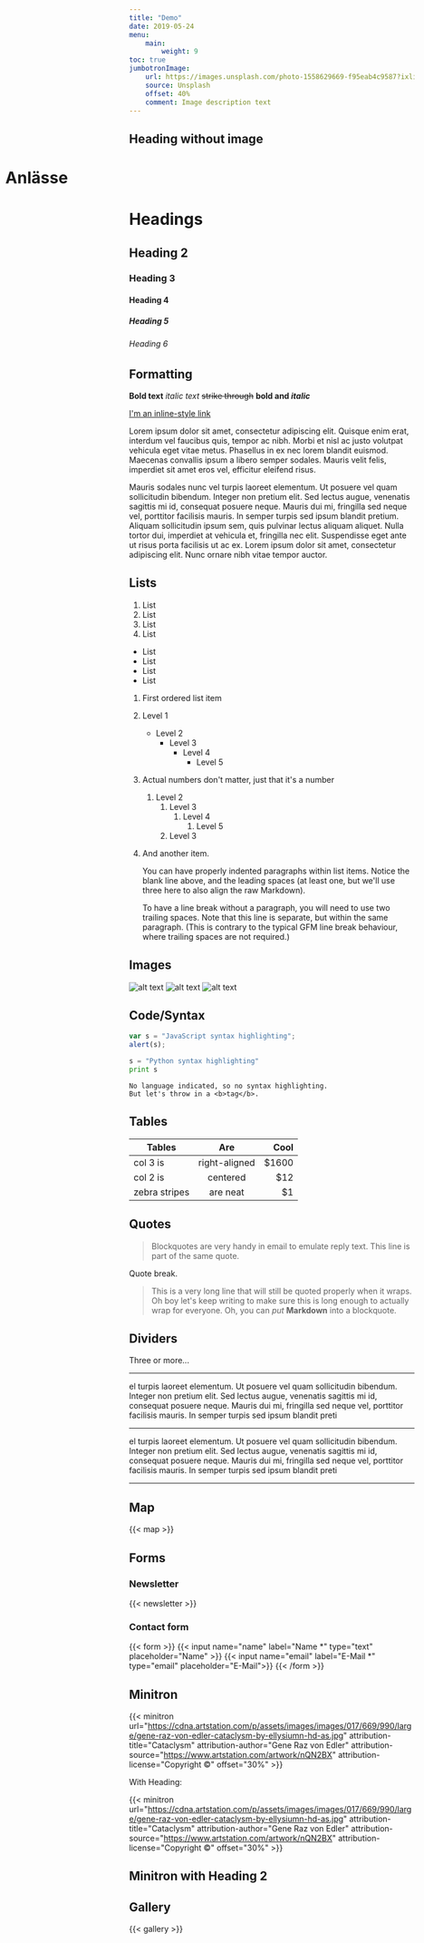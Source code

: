 ```yaml
---
title: "Demo"
date: 2019-05-24
menu:
    main:
        weight: 9
toc: true
jumbotronImage:
    url: https://images.unsplash.com/photo-1558629669-f95eab4c9587?ixlib=rb-1.2.1&ixid=eyJhcHBfaWQiOjEyMDd9&auto=format&fit=crop&w=913&q=80
    source: Unsplash
    offset: 40%
    comment: Image description text
---
```


## Heading without image
<div style="width: 98vw; position: relative; left: 50%; right: 50%; margin-left: -49vw; margin-right: -49vw;">
    <div class="c-jumbotron o-outer-container">
        <h1>Anlässe</h1>
    </div>
</div>

# Headings

## Heading 2

### Heading 3

#### Heading 4

##### Heading 5

###### Heading 6

## Formatting

**Bold text** _italic text_ ~~strike through~~ **bold and _italic_**

[I'm an inline-style link](https://www.google.com)

Lorem ipsum dolor sit amet, consectetur adipiscing elit. Quisque enim erat, interdum vel faucibus quis, tempor ac nibh. Morbi et nisl ac justo volutpat vehicula eget vitae metus. Phasellus in ex nec lorem blandit euismod. Maecenas convallis ipsum a libero semper sodales. Mauris velit felis, imperdiet sit amet eros vel, efficitur eleifend risus.

Mauris sodales nunc vel turpis laoreet elementum. Ut posuere vel quam sollicitudin bibendum. Integer non pretium elit. Sed lectus augue, venenatis sagittis mi id, consequat posuere neque. Mauris dui mi, fringilla sed neque vel, porttitor facilisis mauris. In semper turpis sed ipsum blandit pretium. Aliquam sollicitudin ipsum sem, quis pulvinar lectus aliquam aliquet. Nulla tortor dui, imperdiet at vehicula et, fringilla nec elit. Suspendisse eget ante ut risus porta facilisis ut ac ex. Lorem ipsum dolor sit amet, consectetur adipiscing elit. Nunc ornare nibh vitae tempor auctor.

## Lists

1. List
2. List
3. List
4. List

* List
* List
* List
* List

1. First ordered list item
2. Level 1
    * Level 2
        * Level 3
            * Level 4
                * Level 5
1. Actual numbers don't matter, just that it's a number
    1. Level 2
        1. Level 3
            1. Level 4
                1. Level 5
        2. Level 3
4. And another item.

    You can have properly indented paragraphs within list items. Notice the blank line above, and the leading spaces (at least one, but we'll use three here to also align the raw Markdown).

    To have a line break without a paragraph, you will need to use two trailing spaces.
    Note that this line is separate, but within the same paragraph.
    (This is contrary to the typical GFM line break behaviour, where trailing spaces are not required.)

## Images

![alt text](https://images.unsplash.com/photo-1558492281-325a7bb4eee6?ixlib=rb-1.2.1&ixid=eyJhcHBfaWQiOjEyMDd9&auto=format&fit=crop&w=975&q=80 "Logo Title Text 1")
![alt text](https://images.unsplash.com/photo-1558603510-cf83e66d31e2?ixlib=rb-1.2.1&ixid=eyJhcHBfaWQiOjEyMDd9&auto=format&fit=crop&w=1525&q=80 "Logo Title Text 1")
![alt text](https://cdn.dribbble.com/users/100013/screenshots/424432/dribbb.jpg "Logo Title Text 1")

## Code/Syntax

```javascript
var s = "JavaScript syntax highlighting";
alert(s);
```

```python
s = "Python syntax highlighting"
print s
```

```
No language indicated, so no syntax highlighting.
But let's throw in a <b>tag</b>.
```

## Tables

| Tables                | Are                     | Cool    |
| ------------- |:-------------:| -----:|
| col 3 is            | right-aligned | $1600 |
| col 2 is            | centered            |     $12 |
| zebra stripes | are neat            |        $1 |

## Quotes

> Blockquotes are very handy in email to emulate reply text.
> This line is part of the same quote.

Quote break.

> This is a very long line that will still be quoted properly when it wraps. Oh boy let's keep writing to make sure this is long enough to actually wrap for everyone. Oh, you can *put* **Markdown** into a blockquote.

## Dividers

Three or more...

---
el turpis laoreet elementum. Ut posuere vel quam sollicitudin bibendum. Integer non pretium elit. Sed lectus augue, venenatis sagittis mi id, consequat posuere neque. Mauris dui mi, fringilla sed neque vel, porttitor facilisis mauris. In semper turpis sed ipsum blandit preti
***
el turpis laoreet elementum. Ut posuere vel quam sollicitudin bibendum. Integer non pretium elit. Sed lectus augue, venenatis sagittis mi id, consequat posuere neque. Mauris dui mi, fringilla sed neque vel, porttitor facilisis mauris. In semper turpis sed ipsum blandit preti
___

## Map

{{< map >}}

## Forms

### Newsletter

{{< newsletter >}}

### Contact form

{{< form >}}
  {{< input name="name" label="Name *" type="text" placeholder="Name" >}}
  {{< input name="email" label="E-Mail *" type="email" placeholder="E-Mail">}}
{{< /form >}}

## Minitron

{{< minitron url="https://cdna.artstation.com/p/assets/images/images/017/669/990/large/gene-raz-von-edler-cataclysm-by-ellysiumn-hd-as.jpg" attribution-title="Cataclysm" attribution-author="Gene Raz von Edler" attribution-source="https://www.artstation.com/artwork/nQN2BX" attribution-license="Copyright ©" offset="30%" >}}

With Heading:

{{< minitron url="https://cdna.artstation.com/p/assets/images/images/017/669/990/large/gene-raz-von-edler-cataclysm-by-ellysiumn-hd-as.jpg" attribution-title="Cataclysm" attribution-author="Gene Raz von Edler" attribution-source="https://www.artstation.com/artwork/nQN2BX" attribution-license="Copyright ©" offset="30%" >}}

## Minitron with Heading 2

## Gallery

{{< gallery >}}

